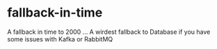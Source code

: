 # fallback-in-time
A fallback in time to 2000 ... A wirdest fallback to Database if you have some issues with Kafka or RabbitMQ
